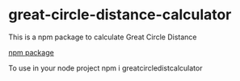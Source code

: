 # great-circle-distance-calculator
This is a npm package to calculate Great Circle Distance

[npm package](https://www.npmjs.com/package/greatcircledistcalculator)

To use in your node project 
npm i greatcircledistcalculator
